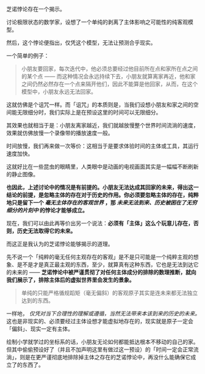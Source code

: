 芝诺悖论存在一个揭示。

讨论极限状态的数学家，设想了一个单纯的剥离了主体影响之可能性的纯客观模型。

然后，这个悖论便指出，仅凭这个模型，无法让预测合乎现实。

一个简单的例子：

> 小朋友要回家，每次迭代中，他必须总要经过他目前所在点和家所在点之间的某个点 —— 而这种情况会永远持续下去，小朋友就算离家再近，他和家之间仍然必然存在一个点来隔开他们，因此不能算是他回家，从而，在这个模型中，小朋友永远无法回家。
> 

这就仿佛是个诅咒一样。而「诅咒」的本质则是，当我们设想小朋友和家之间的空间能无限细分时，我们实际上是在预设这里的时间可以无限细分。

其效果也就相当于是：小朋友离家越近，我们就越放慢整个世界时间流淌的速度，效果就仿佛放慢一个录像带的播放速度一般。

时间放慢，我们再来做一次等价：这相当于是要求体验时间的主体或工具，其运行速度加快。

这就好比在一些昆虫的眼睛里，人类眼中是动画的电视画面其实是一幅幅不断刷新的静止图像。

**也因此，上述讨论中的情况是有前提的。小朋友无法达成其回家的未来，得出这一结论的前提，是忽略主体的存在对于历史的作用。你必须要忽略主体的存在，纯粹地只是留下一个 *毫无主体存在的客观世界* ，那 *未来无法到来、历史被困在了无穷细分的片刻中* 的悖论才能够成立。**

现在，我们可以由此再等价出另一个说法：**必须有「主体」这么个玩意儿存在，否则，历史无法取得它的未来。**

而这正是我认为的芝诺悖论能够揭示的道理。

先不说一个「纯粹的毫无任何主观存在的客观」是不是只可能是一个纯粹主观的想象、是不是才是真正最主观的东西，至少，就算真有这种东西，它也是无法到达它的未来的 —— **芝诺悖论中被严谨贯彻了对任何主体成分的排除的数理推断，就向我们展示了，排除主体后的虚拟世界里会发生的景象。**

> 单纯的只能严格循规蹈矩（毫无偏斜）的客观原子其实是连未来都无法独立达到的东西。
> 

一样地， *仅凭对当下合理性的理解或遵循，当然无法带来本该到来的历史的未来。*　这也是非现实的、必须要经过主体设想才能虚拟地存在的，现实就是原子一定会「偏斜」、现实一定有主体。

绘制小学就学过的坐标系的话，小朋友无论如何都能抵达根本不移动的自己的家。但其中偷偷预设好了（并且不加声明这里有做过这一预设）的「时间一定会正常流淌」，则是在更严谨彻底地排除掉主体之存在的芝诺悖论中，再没什么能确保它成立了的东西了。




